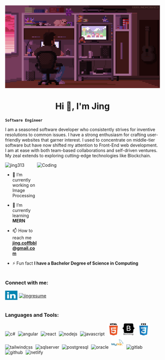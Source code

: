 <!--
**Jing313/Jing313** is a ✨ _special_ ✨ repository because its `README.md` (this file) appears on your GitHub profile.

Here are some ideas to get you started:

- 🔭 I’m currently working on ...
- 🌱 I’m currently learning ...
- 👯 I’m looking to collaborate on ...
- 🤔 I’m looking for help with ...
- 💬 Ask me about ...
- 📫 How to reach me: ...
- 😄 Pronouns: ...
- ⚡ Fun fact: ...
-->


<!-- ![MasterHead align="center"](https://i.pinimg.com/originals/77/ca/a3/77caa32884d735d439ade45ba37feaf2.gif) -->
![MasterHead align="center"](developerDesk.gif)
<h1 align="center">Hi 👋, I'm Jing</h1>

**`Software Engineer`**

I am a seasoned software developer who consistently strives for inventive resolutions to common issues. I have a strong enthusiasm for crafting user-friendly websites that garner interest. I used to concentrate on middle-tier software but have now shifted my attention to Front-End web development. I am at ease with both team-based collaborations and self-driven ventures. My zeal extends to exploring cutting-edge technologies like Blockchain.

<img align="right" alt="Coding" width="400"  height="300" src="ape-man.gif">
<p align="left"> <img src="https://komarev.com/ghpvc/?username=jing313&label=Profile%20views&color=0e75b6&style=flat" alt="jing313" /> </p>

- 🔭 I’m currently working on Image Processing

- 🌱 I’m currently learning **MERN**

- 📫 How to reach me **jing.coffbbl@gmail.com**

- ⚡ Fun fact **I have a Bachelor Degree of Science in Computing**

#
<h3 align="left">Connect with me:</h3>
<div style="display: flex; justify-content: start; align-items: center;">

<a href="https://www.linkedin.com/in/yjchiam-313330/" target="_blank" rel="noreferrer">
    <img align="center" src="linkedin-svgrepo-com.svg" alt="jing" height="30" width="40" style="padding-right:5px;" />
</a>

<a href="https://chiamyeejingresume.netlify.app/" target="_blank" rel="noreferrer">
    <img align="center" src="https://www.cdnlogo.com/logos/n/91/netlify.svg" alt="jingresume" height="30" width="40" style="padding-right:5px;" />
</a>
</div>

#

<h3 align="left">Languages and Tools:</h3>
<p align="left"> 
<img src="https://www.cdnlogo.com/logos/c/27/c.svg" style="padding-right:5px;" alt="c#" width="40px" height="40"/>
<img src="https://www.cdnlogo.com/logos/a/51/angular.svg" style="padding-right:5px;" alt="angular" width="40px" height="40"/>
<img src="https://cdn.jsdelivr.net/gh/devicons/devicon/icons/react/react-original.svg" style="padding-right:5px;" style="padding-right:5px;" alt="react" width="40px" height="40"/>
<img src="https://cdn.jsdelivr.net/gh/devicons/devicon/icons/nodejs/nodejs-original.svg" style="padding-right:5px;" alt="nodejs" width="40" height="40"/>
<img src="https://cdn.jsdelivr.net/gh/devicons/devicon/icons/javascript/javascript-plain.svg" style="padding-right:5px;" alt="javascript" width="40" height="40"/>
<img src="https://raw.githubusercontent.com/devicons/devicon/master/icons/html5/html5-original-wordmark.svg" style="padding-right:5px;" alt="html5" width="40" height="40"/>

<img src="https://raw.githubusercontent.com/devicons/devicon/master/icons/bootstrap/bootstrap-plain-wordmark.svg" style="padding-right:5px;" alt="bootstrap" width="40" height="40"/>
<img src="https://raw.githubusercontent.com/devicons/devicon/master/icons/css3/css3-original-wordmark.svg" style="padding-right:5px;" alt="css3" width="40" height="40"/>
<img src="https://cdn.jsdelivr.net/gh/devicons/devicon/icons/tailwindcss/tailwindcss-plain.svg" style="padding-right:5px;" alt="tailwindcss" width="40" height="40"/>

<img src="https://www.cdnlogo.com/logos/m/21/microsoft-sql-server.svg" style="padding-right:5px;" alt="sqlserver" width="40" height="40"/>
<img src="https://www.cdnlogo.com/logos/p/93/postgresql.svg" style="padding-right:5px;" alt="postgresql" width="40" height="40"/>
<img src="https://www.cdnlogo.com/logos/o/94/oracle.svg" style="padding-right:5px;" alt="oracle" width="40" height="40"/>
<img src="https://raw.githubusercontent.com/devicons/devicon/master/icons/mysql/mysql-original-wordmark.svg" style="padding-right:5px;" alt="mysql" width="40" height="40"/>

<img src="https://www.cdnlogo.com/logos/g/37/gitlab.svg" style="padding-right:5px;" alt="gitlab" width="40" height="40"/>
<img src="https://cdn.jsdelivr.net/gh/devicons/devicon/icons/github/github-original.svg" style="padding-right:5px;" alt="github" width="40" height="40"/>
<img src="https://www.cdnlogo.com/logos/n/91/netlify.svg" style="padding-right:5px;" alt="netlify" width="40" height="40"/>
<!-- <img src="https://raw.githubusercontent.com/devicons/devicon/master/icons/python/python-original.svg" style="padding-right:5px;" alt="python" width="40" height="40"/> -->
</p>

